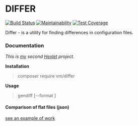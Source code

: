 # DIFFER

[![Build Status](https://travis-ci.org/VitaMinKin/php-project-lvl2.svg?branch=master)](https://travis-ci.org/VitaMinKin/php-project-lvl2)
[![Maintainability](https://api.codeclimate.com/v1/badges/0968894b5763787b039c/maintainability)](https://codeclimate.com/github/VitaMinKin/php-project-lvl2/maintainability)
[![Test Coverage](https://api.codeclimate.com/v1/badges/0968894b5763787b039c/test_coverage)](https://codeclimate.com/github/VitaMinKin/php-project-lvl2/test_coverage)

Differ - is a utility for finding differences in configuration files.

### Documentation

*This is [my](https://ru.hexlet.io/u/vitaminkin) second [Hexlet](https://ru.hexlet.io/professions/php/projects/48) project.*

**Installation**
> composer require vm/differ

**Usage**
> gendiff [--format <fmt>] <firstFile> <secondFile>

#### Comparison of flat files (json) 
[see an example of work](https://asciinema.org/a/p9nlLp1iBpbrwvpqHQfBBPDGX)
